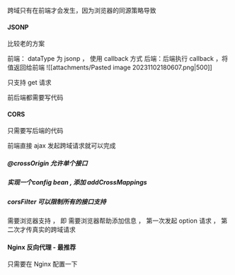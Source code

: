 
跨域只有在前端才会发生，因为浏览器的同源策略导致

#### JSONP

比较老的方案

前端： dataType 为  jsonp ， 使用 callback 方式
后端：后端执行 callback ，将值返回给前端
![[attachments/Pasted image 20231102180607.png|500]]

只支持 get 请求

前后端都需要写代码 

#### CORS

只需要写后端的代码

前端直接 ajax 发起跨域请求就可以完成

##### @crossOrigin 允许单个接口

##### 实现一个config bean , 添加 addCrossMappings 

##### corsFilter 可以限制所有的接口支持

需要浏览器支持 ， 即  需要浏览器帮助添加信息 ， 第一次发起 option 请求  ， 第二次才传真实的跨域请求

#### Nginx 反向代理 - 最推荐

只需要在 Nginx 配置一下 

